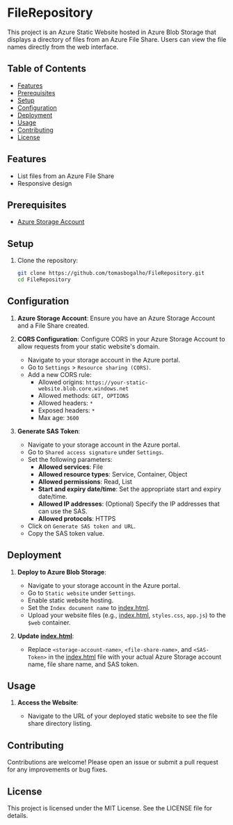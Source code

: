 # FileRepository

This project is an Azure Static Website hosted in Azure Blob Storage that displays a directory of files from an Azure File Share. Users can view the file names directly from the web interface.

## Table of Contents

- [Features](#features)
- [Prerequisites](#prerequisites)
- [Setup](#setup)
- [Configuration](#configuration)
- [Deployment](#deployment)
- [Usage](#usage)
- [Contributing](#contributing)
- [License](#license)

## Features

- List files from an Azure File Share
- Responsive design

## Prerequisites

- [Azure Storage Account](https://azure.microsoft.com/en-us/services/storage/)

## Setup

1. Clone the repository:

    ```sh
    git clone https://github.com/tomasbogalho/FileRepository.git
    cd FileRepository
    ```

## Configuration

1. **Azure Storage Account**: Ensure you have an Azure Storage Account and a File Share created.

2. **CORS Configuration**: Configure CORS in your Azure Storage Account to allow requests from your static website's domain.

    - Navigate to your storage account in the Azure portal.
    - Go to `Settings` > `Resource sharing (CORS)`.
    - Add a new CORS rule:
        - Allowed origins: `https://your-static-website.blob.core.windows.net`
        - Allowed methods: `GET, OPTIONS`
        - Allowed headers: `*`
        - Exposed headers: `*`
        - Max age: `3600`

3. **Generate SAS Token**:

    - Navigate to your storage account in the Azure portal.
    - Go to `Shared access signature` under `Settings`.
    - Set the following parameters:
        - **Allowed services**: File
        - **Allowed resource types**: Service, Container, Object
        - **Allowed permissions**: Read, List
        - **Start and expiry date/time**: Set the appropriate start and expiry date/time.
        - **Allowed IP addresses**: (Optional) Specify the IP addresses that can use the SAS.
        - **Allowed protocols**: HTTPS
    - Click on `Generate SAS token and URL`.
    - Copy the SAS token value.

## Deployment

1. **Deploy to Azure Blob Storage**:

    - Navigate to your storage account in the Azure portal.
    - Go to `Static website` under `Settings`.
    - Enable static website hosting.
    - Set the `Index document name` to [index.html](http://_vscodecontentref_/2).
    - Upload your website files (e.g., [index.html](http://_vscodecontentref_/3), `styles.css`, `app.js`) to the `$web` container.

2. **Update [index.html](http://_vscodecontentref_/4)**:

    - Replace `<storage-account-name>`, `<file-share-name>`, and `<SAS-Token>` in the [index.html](http://_vscodecontentref_/5) file with your actual Azure Storage account name, file share name, and SAS token.

## Usage

1. **Access the Website**:

    - Navigate to the URL of your deployed static website to see the file share directory listing.

## Contributing

Contributions are welcome! Please open an issue or submit a pull request for any improvements or bug fixes.

## License

This project is licensed under the MIT License. See the LICENSE file for details.